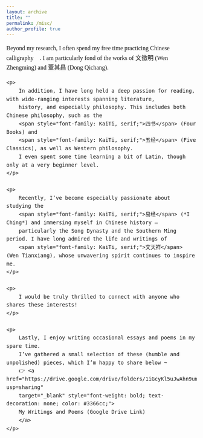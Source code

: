 ```yaml
---
layout: archive
title: ""
permalink: /misc/
author_profile: true
---
```


<div style="font-family: 'Times New Roman', serif; font-size: 16px; line-height: 1.6;">
    <p>
        Beyond my research, I often spend my free time practicing 
        <span style="font-family: KaiTi, serif;">Chinese calligraphy</span> 📜. 
        I am particularly fond of the works of <span style="font-family: KaiTi, serif;">文徵明</span> (Wen Zhengming) 
        and <span style="font-family: KaiTi, serif;">董其昌</span> (Dong Qichang).
    </p>

    <p>
        In addition, I have long held a deep passion for reading, with wide-ranging interests spanning literature, 
        history, and especially philosophy. This includes both Chinese philosophy, such as the 
        <span style="font-family: KaiTi, serif;">四书</span> (Four Books) and 
        <span style="font-family: KaiTi, serif;">五经</span> (Five Classics), as well as Western philosophy. 
        I even spent some time learning a bit of Latin, though only at a very beginner level.
    </p>

    <p>
        Recently, I’ve become especially passionate about studying the 
        <span style="font-family: KaiTi, serif;">易经</span> (*I Ching*) and immersing myself in Chinese history — 
        particularly the Song Dynasty and the Southern Ming period. I have long admired the life and writings of 
        <span style="font-family: KaiTi, serif;">文天祥</span> (Wen Tianxiang), whose unwavering spirit continues to inspire me.
    </p>

    <p>
        I would be truly thrilled to connect with anyone who shares these interests!
    </p>

    <p>
        Lastly, I enjoy writing occasional essays and poems in my spare time. 
        I’ve gathered a small selection of these (humble and unpolished) pieces, which I’m happy to share below ~ 
        👉 <a href="https://drive.google.com/drive/folders/1iGcyKl5uJwAhn9umMcvQY0Gch25MbL3Z?usp=sharing" 
        target="_blank" style="font-weight: bold; text-decoration: none; color: #3366cc;">
        My Writings and Poems (Google Drive Link)
        </a>
    </p>
</div>













<!--...

## School of Computing Summer Workshop, National University of Singapore

I had the privilege of being advised by Professor Hugh Anderson and collaborating with students from various universities from May to July. During this period, we focused on addressing the BREACK network attack and explored methods to prevent it.   

Our group work culminated in the production of a programe paper and a poster, which can be found here: [paper](../assets/IABAS-2023-7-24-Group7.pdf)/[poster](../assets/SWS3011_07 _Poster.pdf).


## Summer Camps

* 2024.07.20-2024.07-24  School of Mathematics and Statistics, Xi'an Jiaotong University. (Excellent Camper)

--> 


<!--...
![Photo with Prof. Anderson](photo_with_hugh.png){: width="400px" }  

<span style="font-size: 16px; font-weight: bold;">Photo with guidence Prof. Anderson, in NUS summer workshop</span>

--> 

